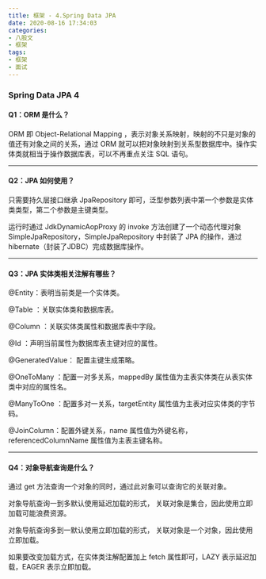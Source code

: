 ```yaml
---
title: 框架 - 4.Spring Data JPA
date: 2020-08-16 17:34:03
categories: 
- 八股文
- 框架
tags:
- 框架
- 面试
---
```


### **Spring Data JPA 4**

#### **Q1：ORM 是什么？**

ORM 即 Object\-Relational Mapping ，表示对象关系映射，映射的不只是对象的值还有对象之间的关系，通过 ORM 就可以把对象映射到关系型数据库中。操作实体类就相当于操作数据库表，可以不再重点关注 SQL 语句。

---

#### **Q2：JPA 如何使用？**

只需要持久层接口继承 JpaRepository 即可，泛型参数列表中第一个参数是实体类类型，第二个参数是主键类型。

运行时通过 JdkDynamicAopProxy 的 invoke 方法创建了一个动态代理对象 SimpleJpaRepository，SimpleJpaRepository 中封装了 JPA 的操作，通过 hibernate（封装了JDBC）完成数据库操作。

---

#### **Q3：JPA 实体类相关注解有哪些？**

@Entity：表明当前类是一个实体类。

@Table ：关联实体类和数据库表。

@Column ：关联实体类属性和数据库表中字段。

@Id ：声明当前属性为数据库表主键对应的属性。

@GeneratedValue： 配置主键生成策略。

@OneToMany ：配置一对多关系，mappedBy 属性值为主表实体类在从表实体类中对应的属性名。

@ManyToOne ：配置多对一关系，targetEntity 属性值为主表对应实体类的字节码。

@JoinColumn：配置外键关系，name 属性值为外键名称，referencedColumnName 属性值为主表主键名称。

---

#### **Q4：对象导航查询是什么？**

通过 get 方法查询一个对象的同时，通过此对象可以查询它的关联对象。

对象导航查询一到多默认使用延迟加载的形式， 关联对象是集合，因此使用立即加载可能浪费资源。

对象导航查询多到一默认使用立即加载的形式， 关联对象是一个对象，因此使用立即加载。

如果要改变加载方式，在实体类注解配置加上 fetch 属性即可，LAZY 表示延迟加载，EAGER 表示立即加载。
